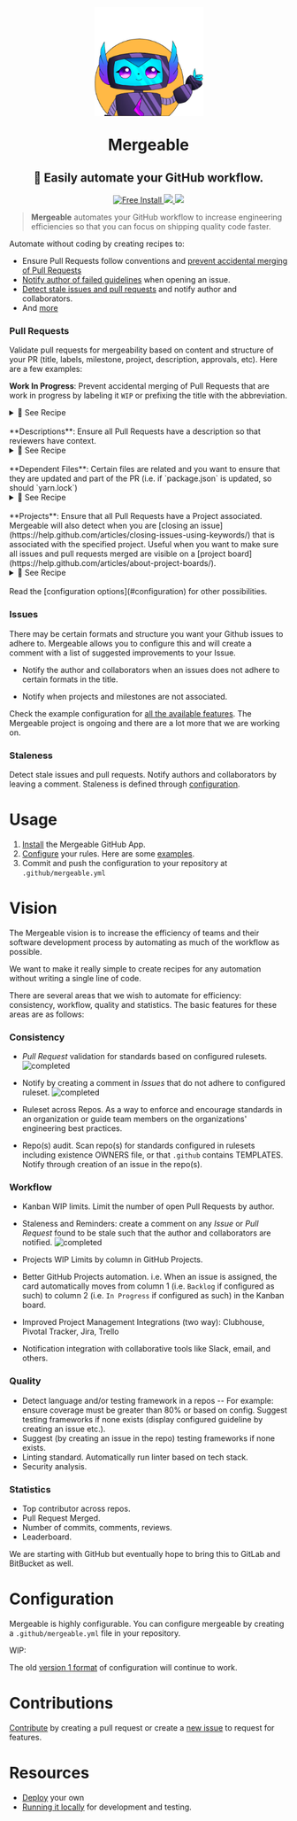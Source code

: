 <h1 align="center">
  <br>
  <img src="m.png" alt="Mergeable" width="197">
  <br>
  <p>Mergeable</p>
</h1>

<h2 align="center">🤖 Easily automate your GitHub workflow.</h2>
<p align="center">
  <a href="https://github.com/apps/mergeable">
    <img src="https://img.shields.io/badge/FREE-INSTALL-orange.svg" alt="Free Install">
  </a>
  <a href="https://gitter.im/mergeable-bot/Lobby?utm_source=badge&utm_medium=badge&utm_campaign=pr-badge&utm_content=badge">
    <img src="https://badges.gitter.im/mergeable-bot/Lobby.svg">
  </a>
  <a href="https://circleci.com/gh/jusx/mergeable">
    <img src="https://circleci.com/gh/jusx/mergeable.svg?style=shield">
  </a>  
</p>

> **Mergeable** automates your GitHub workflow to increase engineering efficiencies so that you can focus on shipping quality code faster.

Automate without coding by creating recipes to:

- Ensure Pull Requests follow conventions and [prevent accidental merging of Pull Requests](#pull-requests)
- [Notify author of failed guidelines](#issues) when opening an issue.
- [Detect stale issues and pull requests](#staleness) and notify author and collaborators.
- And [more](#configuration)

### Pull Requests

Validate pull requests for mergeability based on content and structure of your PR (title, labels, milestone, project, description, approvals, etc). Here are a few examples:

**Work In Progress**: Prevent accidental merging of Pull Requests that are work in progress by labeling it `WIP` or prefixing the title with the abbreviation.
<details><summary>🔖 See Recipe</summary>
  <p>

  ```yml
  version: 2
  mergeable:
    - when: pull_request.*
      validate:
        - do: title
          must_exclude:
            regex: ^\[WIP\]
        - do: label
          must_exclude:
            regex: 'wip'
  ```
  </p>
</details>
<br>
**Descriptions**: Ensure all Pull Requests have a description so that reviewers have context.
<details><summary>🔖 See Recipe</summary>
  <p>

  ```yml
  version: 2
  mergeable:
    - when: pull_request.*
      validate:
        - do: description
          no_empty: true
  ```
  </p>
</details>
<br>
**Dependent Files**: Certain files are related and you want to ensure that they are updated and part of the PR (i.e. if `package.json` is updated, so should `yarn.lock`)
<details><summary>🔖 See Recipe</summary>
  <p>

  ```yml
  version: 2
  mergeable:
    - when: pull_request.*
      validate:
        - do: description
          no_empty: true
  ```
  </p>
</details>
<br>
**Projects**: Ensure that all Pull Requests have a Project associated. Mergeable will also detect when you are [closing an issue](https://help.github.com/articles/closing-issues-using-keywords/) that is associated with the specified project. Useful when you want to make sure all issues and pull requests merged are visible on a [project board](https://help.github.com/articles/about-project-boards/).
<details><summary>🔖 See Recipe</summary>
  <p>

  ```yml
  version: 2
  mergeable:
    - when: pull_request.*
      validate:
        - do: description
          no_empty: true
  ```
  </p>
</details>
<br>
Read the [configuration options](#configuration) for other possibilities.

### Issues

There may be certain formats and structure you want your Github issues to adhere to. Mergeable allows you to configure this and will create a comment with a list of suggested improvements to your Issue.

- Notify the author and collaborators when an issues does not adhere to certain formats in the title.

- Notify when projects and milestones are not associated.

Check the example configuration for [all the available features](#configuration). The Mergeable project is ongoing and there are a lot more that we are working on.

### Staleness

Detect stale issues and pull requests. Notify authors and collaborators by leaving a comment. Staleness is defined through [configuration](#configuration).

# Usage

1. [Install](https://github.com/apps/mergeable) the Mergeable GitHub App.
2. [Configure](#configuration) your rules. Here are some [examples](#examples).
3. Commit and push the configuration to your repository at `.github/mergeable.yml`


# Vision

The Mergeable vision is to increase the efficiency of teams and their software development process by automating as much of the workflow as possible.

We want to make it really simple to create recipes for any automation without writing a single line of code.

There are several areas that we wish to automate for efficiency:
consistency, workflow, quality and statistics. The basic features for these areas are as follows:

### Consistency

- *Pull Request* validation for standards based on configured rulesets. ![completed](https://img.shields.io/badge/Status-completed-green.svg)

- Notify by creating a comment in *Issues* that do not adhere to configured ruleset. ![completed](https://img.shields.io/badge/Status-completed-green.svg)

- Ruleset across Repos. As a way to enforce and encourage standards in an organization or guide team members on the organizations' engineering best practices.

- Repo(s) audit. Scan repo(s) for standards configured in rulesets including existence OWNERS file, or that `.github` contains TEMPLATES. Notify through creation of an issue in the repo(s).

### Workflow

- Kanban WIP limits. Limit the number of open Pull Requests by author.

- Staleness and Reminders: create a comment on any *Issue* or *Pull Request* found to be stale such that the author and collaborators are notified. ![completed](https://img.shields.io/badge/Status-completed-green.svg)

- Projects WIP Limits by column in GitHub Projects.

- Better GitHub Projects automation. i.e. When an issue is assigned, the card automatically moves from column 1 (i.e. `Backlog` if configured as such) to column 2 (i.e. `In Progress` if configured as such) in the Kanban board.

- Improved Project Management Integrations (two way): Clubhouse, Pivotal Tracker, Jira, Trello

- Notification integration with collaborative tools like Slack, email, and others.

### Quality

- Detect language and/or testing framework in a repos -- For example: ensure coverage must be greater than 80% or based on config. Suggest testing frameworks if none exists (display configured guideline by creating an issue etc.).
- Suggest (by creating an issue in the repo) testing frameworks if none exists.
- Linting standard. Automatically run linter based on tech stack.
- Security analysis.

### Statistics

- Top contributor across repos.
- Pull Request Merged.
- Number of commits, comments, reviews.
- Leaderboard.

We are starting with GitHub but eventually hope to bring this to GitLab and BitBucket as well.

# Configuration

Mergeable is highly configurable. You can configure mergeable by creating a `.github/mergeable.yml` file in your repository.

WIP:
<!-- - Validators
- Actions -->

 The old [version 1 format](version1.md) of configuration will continue to work.

# Contributions
 [Contribute](CONTRIBUTING.md) by creating a pull request or create a [new issue](https://github.com/jusx/mergeable/issues) to request for features.

# Resources
- [Deploy](deploy.md) your own
- [Running it locally](deploy.md#running-locally) for development and testing.
